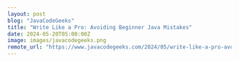 ```yaml
---
layout: post
blog: "JavaCodeGeeks"
title: "Write Like a Pro: Avoiding Beginner Java Mistakes"
date: 2024-05-20T05:00:00Z
image: images/javacodegeeks.png
remote_url: "https://www.javacodegeeks.com/2024/05/write-like-a-pro-avoiding-beginner-java-mistakes.html"
---
```

